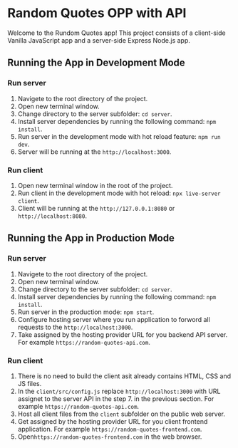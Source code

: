 # Random Quotes OPP with API

Welcome to the Rundom Quotes app!
This project consists of a client-side Vanilla JavaScript app and a server-side Express Node.js app.

## Running the App in Development Mode

### Run server

1. Navigete to the root directory of the project.
2. Open new terminal window.
3. Change directory to the server subfolder:
   `cd server`.
4. Install server dependencies by running the following command:
   `npm install`.
5. Run server in the development mode with hot reload feature:
   `npm run dev`.
6. Server will be running at the `http://localhost:3000`.

### Run client

1. Open new terminal window in the root of the project.
2. Run client in the development mode with hot reload:
   `npx live-server client`.
3. Client will be running at the `http://127.0.0.1:8080` or `http://localhost:8080`.

## Running the App in Production Mode

### Run server

1. Navigete to the root directory of the project.
2. Open new terminal window.
3. Change directory to the server subfolder:
   `cd server`.
4. Install server dependencies by running the following command:
   `npm install`.
5. Run server in the production mode:
   `npm start`.
6. Configure hosting server where you run application to forword all requests to the `http://localhost:3000`.
7. Take assigned by the hosting provider URL for you backend API server. For example `https://random-quotes-api.com`.

### Run client

1. There is no need to build the client asit already contains HTML, CSS and JS files.
2. In the `client/src/config.js` replace `http://localhost:3000` with URL assignet to the server API in the step 7. in the previous section. For example `https://random-quotes-api.com`.
3. Host all client files from the `client` subfolder on the public web server.
4. Get assigned by the hosting provider URL for you client frontend application. For example `https://random-quotes-frontend.com`.
5. Open`https://random-quotes-frontend.com` in the web browser.
